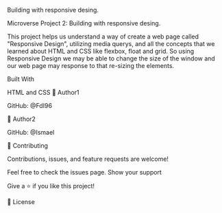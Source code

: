 Building with responsive desing.

Microverse Project 2: Building with responsive desing. 

This project helps us understand a way of create a web page called "Responsive Design",
utilizing media querys, and all the concepts that we learned about HTML and CSS like
flexbox, float and grid. So using Responsive Design we may be able to change the
size of the window and our web page may response to that re-sizing the elements.

Built With

HTML and CSS
👤 Author1

GitHub: @FdI96

👤 Author2

GitHub: @Ismael

🤝 Contributing

Contributions, issues, and feature requests are welcome!

Feel free to check the issues page. Show your support

Give a ⭐️ if you like this project!

📝 License
